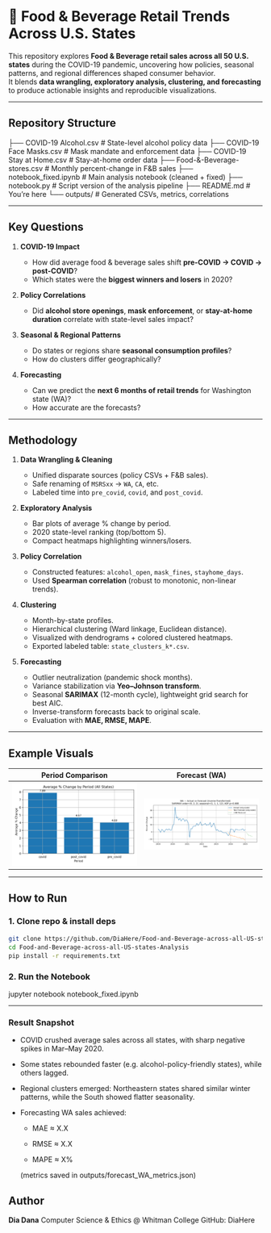 # 🛒 Food & Beverage Retail Trends Across U.S. States

This repository explores **Food & Beverage retail sales across all 50 U.S. states** during the COVID-19 pandemic, uncovering how policies, seasonal patterns, and regional differences shaped consumer behavior.  
It blends **data wrangling, exploratory analysis, clustering, and forecasting** to produce actionable insights and reproducible visualizations.

---

## Repository Structure
├── COVID-19 Alcohol.csv # State-level alcohol policy data
├── COVID-19 Face Masks.csv # Mask mandate and enforcement data
├── COVID-19 Stay at Home.csv # Stay-at-home order data
├── Food-&-Beverage-stores.csv # Monthly percent-change in F&B sales
├── notebook_fixed.ipynb # Main analysis notebook (cleaned + fixed)
├── notebook.py # Script version of the analysis pipeline
├── README.md # You’re here
└── outputs/ # Generated CSVs, metrics, correlations

---

## Key Questions
1. **COVID-19 Impact**  
   - How did average food & beverage sales shift **pre-COVID → COVID → post-COVID**?  
   - Which states were the **biggest winners and losers** in 2020?

2. **Policy Correlations**  
   - Did **alcohol store openings**, **mask enforcement**, or **stay-at-home duration** correlate with state-level sales impact?

3. **Seasonal & Regional Patterns**  
   - Do states or regions share **seasonal consumption profiles**?  
   - How do clusters differ geographically?

4. **Forecasting**  
   - Can we predict the **next 6 months of retail trends** for Washington state (WA)?  
   - How accurate are the forecasts?

---

## Methodology
1. **Data Wrangling & Cleaning**
   - Unified disparate sources (policy CSVs + F&B sales).
   - Safe renaming of `MSRSxx` → `WA`, `CA`, etc.
   - Labeled time into `pre_covid`, `covid`, and `post_covid`.

2. **Exploratory Analysis**
   - Bar plots of average % change by period.  
   - 2020 state-level ranking (top/bottom 5).  
   - Compact heatmaps highlighting winners/losers.

3. **Policy Correlation**
   - Constructed features: `alcohol_open`, `mask_fines`, `stayhome_days`.  
   - Used **Spearman correlation** (robust to monotonic, non-linear trends).

4. **Clustering**
   - Month-by-state profiles.  
   - Hierarchical clustering (Ward linkage, Euclidean distance).  
   - Visualized with dendrograms + colored clustered heatmaps.  
   - Exported labeled table: `state_clusters_k*.csv`.

5. **Forecasting**
   - Outlier neutralization (pandemic shock months).  
   - Variance stabilization via **Yeo–Johnson transform**.  
   - Seasonal **SARIMAX** (12-month cycle), lightweight grid search for best AIC.  
   - Inverse-transform forecasts back to original scale.  
   - Evaluation with **MAE, RMSE, MAPE**.

---

## Example Visuals

| Period Comparison | Forecast (WA) |
|-------------------|---------------|
| ![](figures/period_comparison.png) | ![](figures/forecast_WA.png) |

---

## How to Run
### 1. Clone repo & install deps
```bash
git clone https://github.com/DiaHere/Food-and-Beverage-across-all-US-states-Analysis.git
cd Food-and-Beverage-across-all-US-states-Analysis
pip install -r requirements.txt
```

### 2. Run the Notebook
jupyter notebook notebook_fixed.ipynb

---

### Result Snapshot

- COVID crushed average sales across all states, with sharp negative spikes in Mar–May 2020.

- Some states rebounded faster (e.g. alcohol-policy-friendly states), while others lagged.

- Regional clusters emerged: Northeastern states shared similar winter patterns, while the South showed flatter seasonality.

- Forecasting WA sales achieved:

    - MAE ≈ X.X

    - RMSE ≈ X.X

    - MAPE ≈ X%

    (metrics saved in outputs/forecast_WA_metrics.json)

## Author

**Dia Dana**
Computer Science & Ethics @ Whitman College
GitHub: DiaHere
